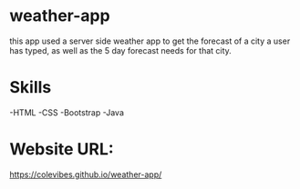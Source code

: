 # weather-app

this app used a server side weather app to get the forecast of a city a user has typed, as well as the 5 day forecast needs for that city.

# Skills
-HTML
-CSS
-Bootstrap
-Java

# Website URL:
https://colevibes.github.io/weather-app/
